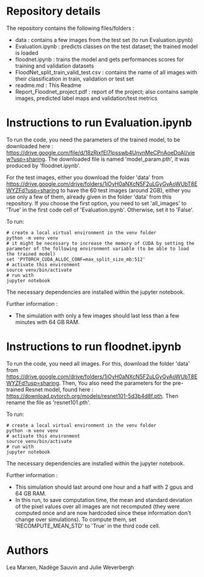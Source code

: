 # Repository details

The repository contains the following files/folders :

   - data : contains a few images from the test set (to run Evaluation.ipynb)
   - Evaluation.ipynb : predicts classes on the test dataset; the trained model is loaded
   - floodnet.ipynb : trains the model and gets performances scores for training and validation datasets
   - FloodNet_split_train_valid_test.csv : contains the name of all images with their classification in train, validation or test set
   - readme.md : This Readme
   - Report_Floodnet_project.pdf : report of the project; also contains sample images, predicted label maps and validation/test metrics
   

# Instructions to run Evaluation.ipynb

To run the code, you need the parameters of the trained model, to be downloaded here : https://drive.google.com/file/d/18zRjxfEl7Ipsswb4UnvnMeCPnAoeDoAI/view?usp=sharing. The downloaded file is named 'model_param.pth', it was produced by 'floodnet.ipynb'.

For the test images, either you download the folder 'data' from https://drive.google.com/drive/folders/1jOyH0aNXcN5F2uLGyGyAoWUbT8EWYZFd?usp=sharing to have the 60 test images (around 2GB), either you use only a few of them, already given in the folder 'data' from this repository. If you choose the first option, you need to set 'all_images' to 'True' in the first code cell of 'Evaluation.ipynb'. Otherwise, set it to 'False'. 

To run:
```
# create a local virtual environment in the venv folder
python -m venv venv
# it might be necessary to increase the memory of CUDA by setting the parameter of the following environment variable (to be able to load the trained model)
set 'PYTORCH_CUDA_ALLOC_CONF=max_split_size_mb:512'
# activate this environment
source venv/bin/activate
# run with 
jupyter notebook
```
The necessary dependencies are installed within the jupyter notebook.

Further information : 

   - The simulation with only a few images should last less than a few minutes with 64 GB RAM.




# Instructions to run floodnet.ipynb

To run the code, you need all images. For this, download the folder 'data' from https://drive.google.com/drive/folders/1jOyH0aNXcN5F2uLGyGyAoWUbT8EWYZFd?usp=sharing. Then, 
You also need the parameters for the pre-trained Resnet model, found here : https://download.pytorch.org/models/resnet101-5d3b4d8f.pth. Then rename the file as 'resnet101.pth'.

To run:
```
# create a local virtual environment in the venv folder
python -m venv venv
# activate this environment
source venv/bin/activate
# run with 
jupyter notebook
```
The necessary dependencies are installed within the jupyter notebook.

Further information : 

   - This simulation should last around one hour and a half with 2 gpus and 64 GB RAM.
   - In this run, to save computation time, the mean and standard deviation of the pixel values over all images are not recomputed (they were computed once and are now hardcoded since these information don't change over simulations). To compute them, set 'RECOMPUTE_MEAN_STD' to 'True' in the third code cell.
   
   
# Authors
Lea Marxen, Nadège Sauvin and Julie Weverbergh
